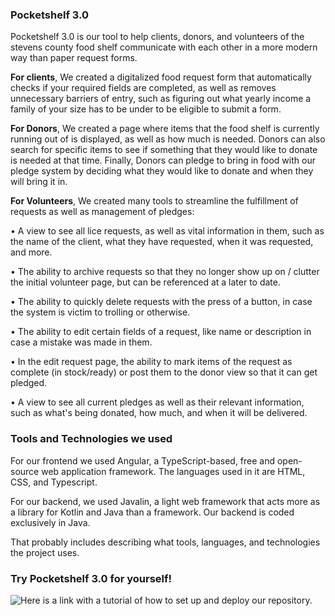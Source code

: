 ### Pocketshelf 3.0
Pocketshelf 3.0 is our tool to help clients, donors, and volunteers of the stevens county food shelf communicate with each other in a more modern way than paper request forms. 

**For clients**, We created a digitalized food request form that automatically checks if your required fields are completed, as well as removes unnecessary barriers of entry, such as figuring out what yearly income a family of your size has to be under to be eligible to submit a form. 

**For Donors**, We created a page where items that the food shelf is currently running out of is displayed, as well as how much is needed. Donors can also search for specific items to see if something that they would like to donate is needed at that time. Finally, Donors can pledge to bring in food with our pledge system by deciding what they would like to donate and when they will bring it in. 

**For Volunteers**, We created many tools to streamline the fulfillment of requests as well as management of pledges:

• A view to see all lice requests, as well as vital information in them, such as the name of the client, what they have requested, when it was requested, and more. 

• The ability to archive requests so that they no longer show up on / clutter  the initial volunteer page, but can be referenced at a later to date. 

• The ability to quickly delete requests with the press of a button, in case the system is victim to trolling or otherwise.

• The ability to edit certain fields of a request, like name or description in case a mistake was made in them.

• In the edit request page, the ability to mark items of the request as complete (in stock/ready) or post them to the donor view so that it can get pledged.

• A view to see all current pledges as well as their relevant information, such as what's being donated, how much, and when it will be delivered. 


### Tools and Technologies we used 

For our frontend we used Angular, a TypeScript-based, free and open-source web application framework. The languages used in it are HTML, CSS, and Typescript. 

For our backend, we used Javalin, a light web framework that acts more as a library for Kotlin and Java than a framework. Our backend is coded exclusively in Java.


That probably includes describing what tools, languages, and technologies the project uses. 

### Try Pocketshelf 3.0 for yourself!
![Here](https://docs.google.com/document/d/13HHazWTxdvMwt1FRh3CoDaKdxpRUhnFa6t99sgd8bMU/edit#heading=h.bllyran0q013) is a link with a tutorial of how to set up and deploy our repository.

